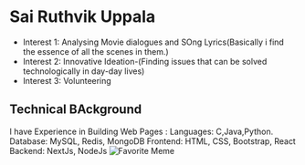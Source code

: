 # Sai Ruthvik Uppala
- Interest 1: Analysing Movie dialogues and SOng Lyrics(Basically i find the essence of all the scenes in them.)
- Interest 2: Innovative Ideation-(Finding issues that can be solved technologically in day-day lives)
- Interest 3: Volunteering

## Technical BAckground
I have Experience in Building Web Pages :
    Languages: C,Java,Python.
    Database: MySQL, Redis, MongoDB
    Frontend: HTML, CSS, Bootstrap, React
    Backend: NextJs, NodeJs
![Favorite Meme](https://www.instagram.com/p/DAPYuxgIFbB/?igsh=czBzZXB1dmMzZXFo)

